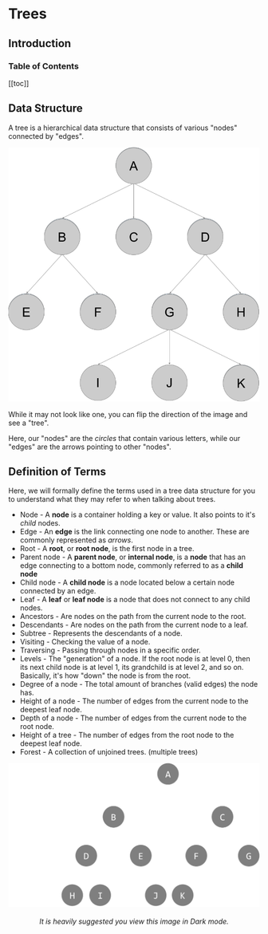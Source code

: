 # Trees

## Introduction

### Table of Contents

[[toc]]

## Data Structure

A tree is a hierarchical data structure that consists of various "nodes" connected by "edges".

<img src="./images/tree.png" class="center x50">

While it may not look like one, you can flip the direction of the image and see a "tree".

Here, our "nodes" are the *circles* that contain various letters, while our "edges" are the arrows pointing to other "nodes".

## Definition of Terms

Here, we will formally define the terms used in a tree data structure for you to understand what they may refer to when talking about trees.

- Node - A **node** is a container holding a key or value. It also points to it's *child* nodes.
- Edge - An **edge** is the link connecting one node to another. These are commonly represented as *arrows*.
- Root - A **root**, or **root node**, is the first node in a tree.
- Parent node - A **parent node**, or **internal node**, is a **node** that has an edge connecting to a bottom node, commonly referred to as a **child node**
- Child node - A **child node** is a node located below a certain node connected by an edge.
- Leaf - A **leaf** or **leaf node** is a node that does not connect to any child nodes.
- Ancestors - Are nodes on the path from the current node to the root.
- Descendants - Are nodes on the path from the current node to a leaf.
- Subtree - Represents the descendants of a node.
- Visiting - Checking the value of a node.
- Traversing - Passing through nodes in a specific order.
- Levels - The "generation" of a node. If the root node is at level 0, then its next child node is at level 1, its grandchild is at level 2, and so on. Basically, it's how "down" the node is from the root.
- Degree of a node - The total amount of branches (valid edges) the node has.
- Height of a node - The number of edges from the current node to the deepest leaf node.
- Depth of a node - The number of edges from the current node to the root node.
- Height of a tree - The number of edges from the root node to the deepest leaf node.
- Forest - A collection of unjoined trees. (multiple trees)

<img src="./images/tree-defn.gif">

<center>
<br>
<i>It is heavily suggested you view this image in Dark mode.</i>
</center>